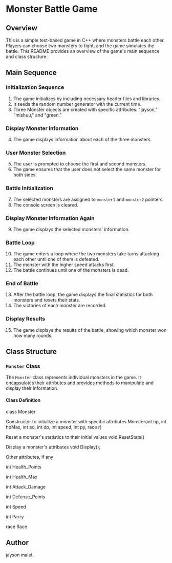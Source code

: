 # Monster Battle Game

## Overview

This is a simple text-based game in C++ where monsters battle each other. Players can choose two monsters to fight, and the game simulates the battle. This README provides an overview of the game's main sequence and class structure.

## Main Sequence

### Initialization Sequence
1. The game initializes by including necessary header files and libraries.
2. It seeds the random number generator with the current time.
3. Three Monster objects are created with specific attributes: "jayson," "mishuu," and "green."

### Display Monster Information
4. The game displays information about each of the three monsters.

### User Monster Selection
5. The user is prompted to choose the first and second monsters.
6. The game ensures that the user does not select the same monster for both sides.

### Battle Initialization
7. The selected monsters are assigned to `monster1` and `monster2` pointers.
8. The console screen is cleared.

### Display Monster Information Again
9. The game displays the selected monsters' information.

### Battle Loop
10. The game enters a loop where the two monsters take turns attacking each other until one of them is defeated.
11. The monster with the higher speed attacks first.
12. The battle continues until one of the monsters is dead.

### End of Battle
13. After the battle loop, the game displays the final statistics for both monsters and resets their stats.
14. The victories of each monster are recorded.

### Display Results
15. The game displays the results of the battle, showing which monster won how many rounds.

## Class Structure

### `Monster` Class

The `Monster` class represents individual monsters in the game. It encapsulates their attributes and provides methods to manipulate and display their information.

#### Class Definition

class Monster 

Constructor to initialize a monster with specific attributes
    Monster(int hp, int hpMax, int ad, int dp, int speed, int py, race r)

Reset a monster's statistics to their initial values
    void ResetStats()

 Display a monster's attributes
    void Display();

Other attributes, if any
    
int Health_Points

int Health_Max

int Attack_Damage

int Defense_Points

int Speed

int Parry

race Race


## Author

jayson malet.


